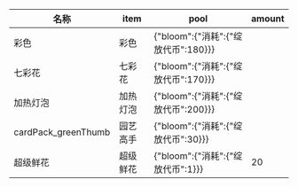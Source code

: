 | 名称  | item | pool | amount |
| --- | ---- | ---- | ------ |
| 彩色 | 彩色 | {"bloom":{"消耗":{"绽放代币":180}}} |  |
| 七彩花 | 七彩花 | {"bloom":{"消耗":{"绽放代币":170}}} |  |
| 加热灯泡 | 加热灯泡 | {"bloom":{"消耗":{"绽放代币":200}}} |  |
| cardPack_greenThumb | 园艺高手 | {"bloom":{"消耗":{"绽放代币":30}}} |  |
| 超级鲜花 | 超级鲜花 | {"bloom":{"消耗":{"绽放代币":1}}} | 20 |
